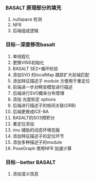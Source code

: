 <!--
 * @Author: Liu Weilong
 * @Date: 2021-05-07 14:27:26
 * @LastEditors: Liu Weilong
 * @LastEditTime: 2021-06-24 11:27:52
 * @FilePath: /Codes/46. self_front_end/design.md
 * @Description: 
-->
### BASALT 原理部分的填充
1. nullspace 检测
2. NFR
3. 后端组成逻辑



### 目标--深度修改basalt
1. 单线程化
2. 更换VINS初始化
3. BASALT SE2+循环检验
4. 添加SVO 的localMap 跟踪扩大前端匹配
5. 添加特征描述子 module 方便用于重定位
6. 前端进一步对畸变模型进行描述
7. 后端进行SVO概率分布管理
8. 添加 光度标定 options
9. 后端进行描述子的帧间关联(ORB)
10. 后端更换成ICE-BA
11. BASALT的SO3预积分
12. 重定位添加
13. imu 辅助的动态环境克服
14. 添加特征描述子的定位环节
15. 添加多种描述子的module
16. PoseGraph 使用NFR 加速计算

### 目标--better BASALT
1. 添加语义信息